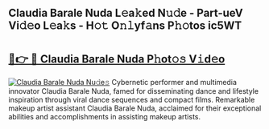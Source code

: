 ## Claudia Barale Nuda L𝚎a𝚔ed N𝚞𝚍e - Part-ueV Vi𝚍𝚎o L𝚎a𝚔s - H𝚘𝚝 O𝚗𝚕yf𝚊ns P𝚑𝚘tos ic5WT

# <h2><a href="http://kf4104.oniu.top/?m=Claudia+Barale+Nuda">🔗👉 🔴 Claudia Barale Nuda P𝚑ot𝚘𝚜 V𝚒d𝚎o</a></h2>

[![Claudia Barale Nuda Nu𝚍e𝚜](https://i.imgur.com/0qMVB7G.gif)](http://kf4104.oniu.top/?m=Claudia+Barale+Nuda)
Cybernetic performer and multimedia innovator Claudia Barale Nuda, famed for disseminating dance and lifestyle inspiration through viral dance sequences and compact films. Remarkable makeup artist assistant Claudia Barale Nuda, acclaimed for their exceptional abilities and accomplishments in assisting makeup artists.  
